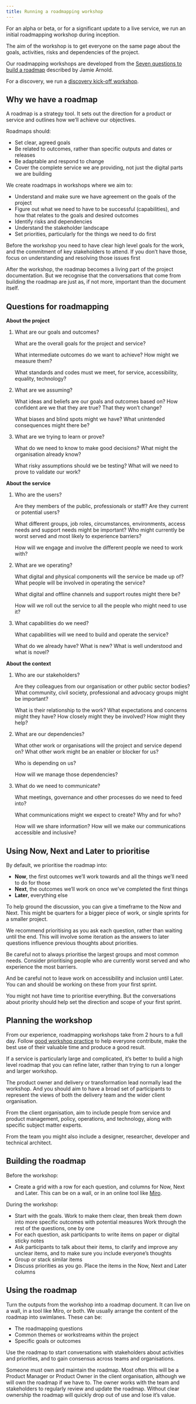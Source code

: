```yaml
---
title: Running a roadmapping workshop
---
```


For an alpha or beta, or for a significant update to a live service, we run an
initial roadmapping workshop during inception.

The aim of the workshop is to get everyone on the same page about the goals,
activities, risks and dependencies of the project.

Our roadmapping workshops are developed from the
[Seven questions to build a roadmap](https://www.jamiearnold.com/blog/2014/07/22/seven-questions-to-build-a-roadmap)
described by Jamie Arnold.

For a discovery, we run a
[discovery kick-off workshop](/guides/running-a-discovery-kick-off-workshop).

## Why we have a roadmap

A roadmap is a strategy tool. It sets out the direction for a product or service
and outlines how we’ll achieve our objectives.

Roadmaps should:

- Set clear, agreed goals
- Be related to outcomes, rather than specific outputs and dates or releases
- Be adaptable and respond to change
- Cover the complete service we are providing, not just the digital parts we are
  building

We create roadmaps in workshops where we aim to:

- Understand and make sure we have agreement on the goals of the project
- Figure out what we need to have to be successful (capabilities), and how that
  relates to the goals and desired outcomes
- Identify risks and dependencies
- Understand the stakeholder landscape
- Set priorities, particularly for the things we need to do first

Before the workshop you need to have clear high level goals for the work, and
the commitment of key stakeholders to attend. If you don’t have those, focus on
understanding and resolving those issues first

After the workshop, the roadmap becomes a living part of the project
documentation. But we recognise that the conversations that come from building
the roadmap are just as, if not more, important than the document itself.

## Questions for roadmapping

**About the project**

1. What are our goals and outcomes?

   What are the overall goals for the project and service?

   What intermediate outcomes do we want to achieve? How might we measure them?

   What standards and codes must we meet, for service, accessibility, equality,
   technology?

1. What are we assuming?

   What ideas and beliefs are our goals and outcomes based on? How confident are
   we that they are true? That they won’t change?

   What biases and blind spots might we have? What unintended consequences might
   there be?

1. What are we trying to learn or prove?

   What do we need to know to make good decisions? What might the organisation
   already know?

   What risky assumptions should we be testing? What will we need
   to prove to validate our work?

**About the service**

1. Who are the users?

   Are they members of the public, professionals or staff? Are they current or
   potential users?
   
   What different groups, job roles, circumstances, environments, access needs
   and support needs might be important? Who might currently be worst served 
   and most likely to experience barriers?

   How will we engage and involve the different people we need to work with?

1. What are we operating?

   What digital and physical components will the service be made up of? What
   people will be involved in operating the service?

   What digital and offline channels and support routes might there be?

   How will we roll out the service to all the people who might need to use it?

1. What capabilities do we need?

   What capabilities will we need to build and operate the service?

   What do we already have? What is new? What is well understood and
   what is novel?

**About the context**

1. Who are our stakeholders?

   Are they colleagues from our organisation or other public sector bodies?
   What community, civil society, professional and advocacy groups might
   be important?

   What is their relationship to the work? What expectations and concerns might
   they have? How closely might they be involved? How might they help?

1. What are our dependencies?

   What other work or organisations will the project and service depend on?
   What other work might be an enabler or blocker for us?

   Who is depending on us?

   How will we manage those dependencies?

1. What do we need to communicate?

   What meetings, governance and other processes do we need to feed into?

   What communications might we expect to create? Why and for who?

   How will we share information? How will we make our communications
   accessible and inclusive?

## Using Now, Next and Later to prioritise

By default, we prioritise the roadmap into:

- **Now**, the first outcomes we’ll work towards and all the things we’ll need
  to do for those
- **Next**, the outcomes we’ll work on once we’ve completed the first things
- **Later**, everything else

To help ground the discussion, you can give a timeframe to the Now and Next.
This might be quarters for a bigger piece of work, or single sprints for a
smaller project.

We recommend prioritising as you ask each question, rather than waiting until
the end. This will involve some iteration as the answers to later questions
influence previous thoughts about priorities.

Be careful not to always prioritise the largest groups and most common needs.
Consider prioritising people who are currently worst served and who experience
the most barriers.

And be careful not to leave work on accessibility and inclusion until Later.
You can and should be working on these from your first sprint.

You might not have time to prioritise everything. But the conversations about
priority should help set the direction and scope of your first sprint.

## Planning the workshop

From our experience, roadmapping workshops take from 2 hours to a full day.
Follow [good workshop practice](http://www.liberatingstructures.com/principles)
to help everyone contribute, make the best use of their valuable time and
produce a good result.

If a service is particularly large and complicated, it’s better to build a high
level roadmap that you can refine later, rather than trying to run a longer and
larger workshop.

The product owner and delivery or transformation lead normally lead the
workshop. And you should aim to have a broad set of participants to represent
the views of both the delivery team and the wider client organisation.

From the client organisation, aim to include people from service and product
management, policy, operations, and technology, along with specific subject
matter experts.

From the team you might also include a designer, researcher, developer and
technical architect.

## Building the roadmap

Before the workshop:

- Create a grid with a row for each question, and columns for Now, Next and
  Later. This can be on a wall, or in an online tool like
  [Miro](https://miro.com/).

During the workshop:

- Start with the goals. Work to make them clear, then break them down into more
  specific outcomes with potential measures Work through the rest of the
  questions, one by one
- For each question, ask participants to write items on paper or digital sticky
  notes
- Ask participants to talk about their items, to clarify and improve any unclear
  items, and to make sure you include everyone’s thoughts
- Group or stack similar items
- Discuss priorities as you go. Place the items in the Now, Next and Later
  columns

## Using the roadmap

Turn the outputs from the workshop into a roadmap document. It can live on a
wall, in a tool like Miro, or both. We usually arrange the content of the
roadmap into swimlanes. These can be:

- The roadmapping questions
- Common themes or workstreams within the project
- Specific goals or outcomes

Use the roadmap to start conversations with stakeholders about activities and
priorities, and to gain consensus across teams and organisations.

Someone must own and maintain the roadmap. Most often this will be a Product
Manager or Product Owner in the client organisation, although we will own the
roadmap if we have to. The owner works with the team and stakeholders to
regularly review and update the roadmap. Without clear ownership the roadmap
will quickly drop out of use and lose it’s value.
